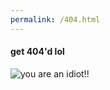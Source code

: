 ```yaml
---
permalink: /404.html
---
```


#### get 404'd lol
![you are an idiot!!](https://i.ytimg.com/vi/48rz8udZBmQ/hqdefault.jpg)
